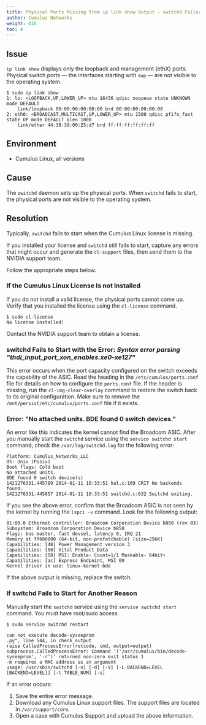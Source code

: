 ```yaml
---
title: Physical Ports Missing from ip link show Output - switchd Failure
author: Cumulus Networks
weight: 416
toc: 4
---
```


## Issue

`ip link show` displays only the loopback and management (ethX) ports. Physical switch ports — the interfaces starting with `swp` — are not visible to the operating system.

    $ sudo ip link show
    1: lo: <LOOPBACK,UP,LOWER_UP> mtu 16436 qdisc noqueue state UNKNOWN mode DEFAULT 
        link/loopback 00:00:00:00:00:00 brd 00:00:00:00:00:00
    2: eth0: <BROADCAST,MULTICAST,UP,LOWER_UP> mtu 1500 qdisc pfifo_fast state UP mode DEFAULT qlen 1000
        link/ether 44:38:39:00:25:d7 brd ff:ff:ff:ff:ff:ff

## Environment

  - Cumulus Linux, all versions

## Cause

The `switchd` daemon sets up the physical ports. When `switchd` fails to start, the physical ports are not visible to the operating system.

## Resolution

Typically, `switchd` fails to start when the Cumulus Linux license is missing.

If you installed your license and `switchd` still fails to start, capture any errors that might occur and generate the `cl-support` files, then send them to the NVIDIA support team.

Follow the appropriate steps below.

### If the Cumulus Linux License Is not Installed

If you do not install a valid license, the physical ports cannot come up. Verify that you installed the license using the `cl-license` command.

    $ sudo cl-license
    No license installed!

Contact the NVIDIA support team to obtain a license.
<!-- vale off -->
### switchd Fails to Start with the Error: *Syntax error parsing "thdi\_input\_port\_xon\_enables.xe0-xe127"*
<!-- vale on -->
This error occurs when the port capacity configured on the switch exceeds the capability of the ASIC. Read the heading in the `/etc/cumulus/ports.conf` file for details on how to configure the `ports.conf` file. If the header is missing, run the `cl-img-clear-overlay` command to restore the switch back to its original configuration. Make sure to remove the `/mnt/persist/etc/cumulus/ports.conf` file if it exists.
<!-- vale off -->
### Error: "No attached units. BDE found 0 switch devices."
<!-- vale on -->
An error like this indicates the kernel cannot find the Broadcom ASIC. After you manually start the `switchd` service using the `service switchd start` command, check the `/var/log/switchd.log` for the following error:

    Platform: Cumulus_Networks_LLC
    OS: Unix (Posix)
    Boot flags: Cold boot
    No attached units.
    BDE found 0 switch device(s)
    1421276331.445789 2014-01-11 10:33:51 hal.c:169 CRIT No backends found.
    1421276331.445857 2014-01-11 10:33:51 switchd.c:632 Switchd exiting.

If you see the above error, confirm that the Broadcom ASIC is not seen by the kernel by running the `lspci -v` command. Look for the following output:

    01:00.0 Ethernet controller: Broadcom Corporation Device b850 (rev 03) 
    Subsystem: Broadcom Corporation Device b850 
    Flags: bus master, fast devsel, latency 0, IRQ 21 
    Memory at ff600000 (64-bit, non-prefetchable) [size=256K] 
    Capabilities: [48] Power Management version 3 
    Capabilities: [50] Vital Product Data 
    Capabilities: [58] MSI: Enable- Count=1/1 Maskable- 64bit+ 
    Capabilities: [ac] Express Endpoint, MSI 00 
    Kernel driver in use: linux-kernel-bde

If the above output is missing, replace the switch.

### If switchd Fails to Start for Another Reason

Manually start the `switchd` service using the `service switchd start` command. You must have root/sudo access.

    $ sudo service switchd restart

    can not execute decode-syseeprom
    .py", line 544, in check_output
    raise CalledProcessError(retcode, cmd, output=output)
    subprocess.CalledProcessError: Command '('/usr/cumulus/bin/decode-syseeprom', '-r')' returned non-zero exit status 1
    -m requires a MAC address as an argument
    usage: /usr/sbin/switchd [-n] [-d] [-V] [-L BACKEND=LEVEL [BACKEND=LEVEL]] [-t TABLE_NUM] [-s]

If an error occurs:

1.  Save the entire error message.
2.  Download any Cumulus Linux support files. The support files are
    located in `/var/support/core`.
3.  Open a case with Cumulus Support and upload the above information.

